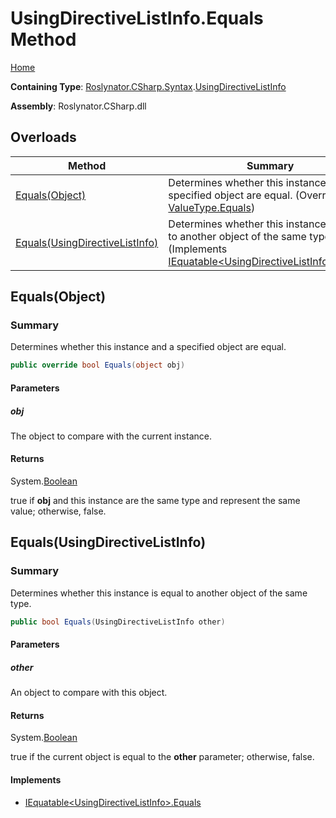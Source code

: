 # UsingDirectiveListInfo\.Equals Method

[Home](../../../../../README.md)

**Containing Type**: [Roslynator.CSharp.Syntax](../../README.md)\.[UsingDirectiveListInfo](../README.md)

**Assembly**: Roslynator\.CSharp\.dll

## Overloads

| Method | Summary |
| ------ | ------- |
| [Equals(Object)](#Roslynator_CSharp_Syntax_UsingDirectiveListInfo_Equals_System_Object_) | Determines whether this instance and a specified object are equal\. \(Overrides [ValueType.Equals](https://docs.microsoft.com/en-us/dotnet/api/system.valuetype.equals)\) |
| [Equals(UsingDirectiveListInfo)](#Roslynator_CSharp_Syntax_UsingDirectiveListInfo_Equals_Roslynator_CSharp_Syntax_UsingDirectiveListInfo_) | Determines whether this instance is equal to another object of the same type\. \(Implements [IEquatable\<UsingDirectiveListInfo>.Equals](https://docs.microsoft.com/en-us/dotnet/api/system.iequatable-1.equals)\) |

## Equals\(Object\)<a name="Roslynator_CSharp_Syntax_UsingDirectiveListInfo_Equals_System_Object_"></a>

### Summary

Determines whether this instance and a specified object are equal\.

```csharp
public override bool Equals(object obj)
```

#### Parameters

##### obj



The object to compare with the current instance\. 

#### Returns

System\.[Boolean](https://docs.microsoft.com/en-us/dotnet/api/system.boolean)

true if **obj** and this instance are the same type and represent the same value; otherwise, false\. 

## Equals\(UsingDirectiveListInfo\)<a name="Roslynator_CSharp_Syntax_UsingDirectiveListInfo_Equals_Roslynator_CSharp_Syntax_UsingDirectiveListInfo_"></a>

### Summary

Determines whether this instance is equal to another object of the same type\.

```csharp
public bool Equals(UsingDirectiveListInfo other)
```

#### Parameters

##### other



An object to compare with this object\.

#### Returns

System\.[Boolean](https://docs.microsoft.com/en-us/dotnet/api/system.boolean)

true if the current object is equal to the **other** parameter; otherwise, false\.

#### Implements

* [IEquatable\<UsingDirectiveListInfo>.Equals](https://docs.microsoft.com/en-us/dotnet/api/system.iequatable-1.equals)
